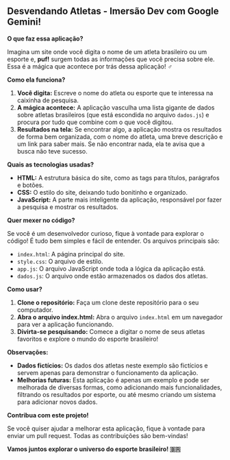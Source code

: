 ## Desvendando Atletas - Imersão Dev com Google Gemini! 

**O que faz essa aplicação?**

Imagina um site onde você digita o nome de um atleta brasileiro ou um esporte e, **puf!** surgem todas as informações que você precisa sobre ele. Essa é a mágica que acontece por trás dessa aplicação! ‍♂️

**Como ela funciona?**

1. **Você digita:** Escreve o nome do atleta ou esporte que te interessa na caixinha de pesquisa.
2. **A mágica acontece:** A aplicação vasculha uma lista gigante de dados sobre atletas brasileiros (que está escondida no arquivo `dados.js`) e procura por tudo que combine com o que você digitou.
3. **Resultados na tela:** Se encontrar algo, a aplicação mostra os resultados de forma bem organizada, com o nome do atleta, uma breve descrição e um link para saber mais. Se não encontrar nada, ela te avisa que a busca não teve sucesso.

**Quais as tecnologias usadas?**

* **HTML:** A estrutura básica do site, como as tags para títulos, parágrafos e botões.
* **CSS:** O estilo do site, deixando tudo bonitinho e organizado.
* **JavaScript:** A parte mais inteligente da aplicação, responsável por fazer a pesquisa e mostrar os resultados.

**Quer mexer no código?**

Se você é um desenvolvedor curioso, fique à vontade para explorar o código! É tudo bem simples e fácil de entender. Os arquivos principais são:

* `index.html`: A página principal do site.
* `style.css`: O arquivo de estilo.
* `app.js`: O arquivo JavaScript onde toda a lógica da aplicação está.
* `dados.js`: O arquivo onde estão armazenados os dados dos atletas.

**Como usar?**

1. **Clone o repositório:** Faça um clone deste repositório para o seu computador.
2. **Abra o arquivo index.html:** Abra o arquivo `index.html` em um navegador para ver a aplicação funcionando.
3. **Divirta-se pesquisando:** Comece a digitar o nome de seus atletas favoritos e explore o mundo do esporte brasileiro!

**Observações:**

* **Dados fictícios:** Os dados dos atletas neste exemplo são fictícios e servem apenas para demonstrar o funcionamento da aplicação.
* **Melhorias futuras:** Esta aplicação é apenas um exemplo e pode ser melhorada de diversas formas, como adicionando mais funcionalidades, filtrando os resultados por esporte, ou até mesmo criando um sistema para adicionar novos dados.

**Contribua com este projeto!**

Se você quiser ajudar a melhorar esta aplicação, fique à vontade para enviar um pull request. Todas as contribuições são bem-vindas!

**Vamos juntos explorar o universo do esporte brasileiro! 🇧🇷**
